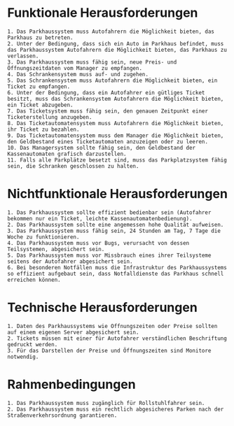 # Funktionale Herausforderungen


    1. Das Parkhaussystem muss Autofahrern die Möglichkeit bieten, das Parkhaus zu betreten.
    2. Unter der Bedingung, dass sich ein Auto im Parkhaus befindet, muss das Parkhaussystem Autofahrern die Möglichkeit bieten, das Parkhaus zu verlassen.
    3. Das Parkhaussystem muss fähig sein, neue Preis- und Öffnungszeitdaten vom Manager zu empfangen.
    4. Das Schrankensystem muss auf- und zugehen.
    5. Das Schrankensystem muss Autofahrern die Möglichkeit bieten, ein Ticket zu empfangen.
    6. Unter der Bedingung, dass ein Autofahrer ein gütliges Ticket besitzt, muss das Schrankensystem Autofahrern die Möglichkeit bieten, ein Ticket abzugeben.
    7. Das Ticketsystem muss fähig sein, den genauen Zeitpunkt einer Ticketerstellung anzugeben.
    8. Das Ticketautomatensystem muss Autofahrern die Möglichkeit bieten, ihr Ticket zu bezahlen.
    9. Das Ticketautomatensystem muss dem Manager die Möglichkeit bieten, den Geldbestand eines Ticketautomaten anzuzeigen oder zu leeren.
    10. Das Managersystem sollte fähig sein, den Geldbestand der Kassenautomaten grafisch darzustellen.
    11. Falls alle Parkplätze besetzt sind, muss das Parkplatzsystem fähig sein, die Schranken geschlossen zu halten.


# Nichtfunktionale Herausforderungen


    1. Das Parkhaussystem sollte effizient bedienbar sein (Autofahrer bekommen nur ein Ticket, leichte Kassenautomatenbedienung).
    2. Das Parkhaussystem sollte eine angemessen hohe Qualität aufweisen.
    3. Das Parkhaussystem muss fähig sein, 24 Stunden am Tag, 7 Tage die Woche zu funktionieren.
    4. Das Parkhaussystem muss vor Bugs, verursacht von dessen Teilsystemen, abgesichert sein.
    5. Das Parkhaussystem muss vor Missbrauch eines ihrer Teilsysteme seitens der Autofahrer abgesichert sein.
    6. Bei besonderen Notfällen muss die Infrastruktur des Parkhaussystems so effizient aufgebaut sein, dass Notfalldienste das Parkhaus schnell erreichen können.



# Technische Herausforderungen

    1. Daten des Parkhaussystems wie Öffnungszeiten oder Preise sollten auf einem eigenen Server abgesichert sein.
    2. Tickets müssen mit einer für Autofahrer verständlichen Beschriftung gedruckt werden.
    3. Für das Darstellen der Preise und Öffnungszeiten sind Monitore notwendig.



# Rahmenbedingungen

    1. Das Parkhaussystem muss zugänglich für Rollstuhlfahrer sein.
    2. Das Parkhaussystem muss ein rechtlich abgesicheres Parken nach der Straßenverkehrsordnung garantieren.